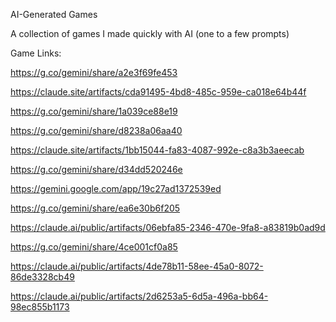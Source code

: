 AI-Generated Games

A collection of games I made quickly with AI (one to a few prompts)

Game Links:

https://g.co/gemini/share/a2e3f69fe453

https://claude.site/artifacts/cda91495-4bd8-485c-959e-ca018e64b44f

https://g.co/gemini/share/1a039ce88e19

https://g.co/gemini/share/d8238a06aa40

https://claude.site/artifacts/1bb15044-fa83-4087-992e-c8a3b3aeecab

https://g.co/gemini/share/d34dd520246e

https://gemini.google.com/app/19c27ad1372539ed

https://g.co/gemini/share/ea6e30b6f205

https://claude.ai/public/artifacts/06ebfa85-2346-470e-9fa8-a83819b0ad9d

https://g.co/gemini/share/4ce001cf0a85

https://claude.ai/public/artifacts/4de78b11-58ee-45a0-8072-86de3328cb49

https://claude.ai/public/artifacts/2d6253a5-6d5a-496a-bb64-98ec855b1173
